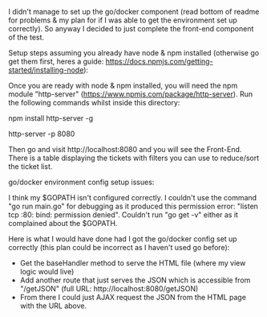 I didn't manage to set up the go/docker component (read bottom of readme for problems & my plan for if I was able to get the environment set up correctly). So anyway I decided to just complete the front-end component of the test.

Setup steps assuming you already have node & npm installed (otherwise go get them first, heres a guide: https://docs.npmjs.com/getting-started/installing-node):

Once you are ready with node & npm installed, you will need the npm module "http-server" (https://www.npmjs.com/package/http-server). Run the following commands whilst inside this directory:

npm install http-server -g

http-server -p 8080

Then go and visit http://localhost:8080 and you will see the Front-End. There is a table displaying the tickets with filters you can use to reduce/sort the ticket list.

go/docker environment config setup issues:

I think my $GOPATH isn't configured correctly. I couldn't use the command "go run main.go" for debugging as it produced this permission error: "listen tcp :80: bind: permission denied". Couldn't run "go get -v" either as it complained about the $GOPATH.

Here is what I would have done had I got the go/docker config set up correctly (this plan could be incorrect as I haven't used go before):

- Get the baseHandler method to serve the HTML file (where my view logic would live)
- Add another route that just serves the JSON which is accessible from "/getJSON" (full URL: http://localhost:8080/getJSON)
- From there I could just AJAX request the JSON from the HTML page with the URL above.
